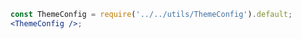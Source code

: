 ```jsx noeditor
const ThemeConfig = require('../../utils/ThemeConfig').default;
<ThemeConfig />;
```
